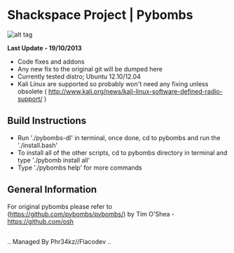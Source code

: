 
# Shackspace Project | Pybombs

![alt tag](http://i.imgur.com/blQndbj.jpg)

**Last Update - 19/10/2013**

* Code fixes and addons
* Any new fix to the original git will be dumped here
* Currently tested distro; Ubuntu 12.10/12.04
* Kali Linux are supported so probably won't need any fixing unless obsolete 
  ( http://www.kali.org/news/kali-linux-software-defined-radio-support/ )


## Build Instructions

* Run './pybombs-dl' in terminal, once done, cd to pybombs and run the './install.bash'
* To install all of the other scripts, cd to pybombs directory in terminal and type './pybomb install all'
* Type './pybombs help' for more commands


## General Information

For original pybombs please refer to (https://github.com/pybombs/pybombs/) by Tim O'Shea - https://github.com/osh


##

.. Managed By Phr34kz//Flacodev ..
